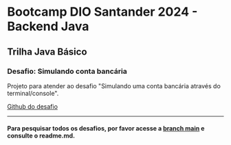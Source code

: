 # Bootcamp DIO Santander 2024 - Backend Java
## Trilha Java Básico
### Desafio: Simulando conta bancária

Projeto para atender ao desafio "Simulando uma conta bancária através do terminal/console".

[Github do desafio](https://github.com/digitalinnovationone/trilha-java-basico/tree/main/desafios/sintaxe)

---
#### Para pesquisar todos os desafios, por favor acesse a [branch main](https://github.com/alexandre-melgarejo/dio-java-basico/tree/main) e consulte o readme.md.
